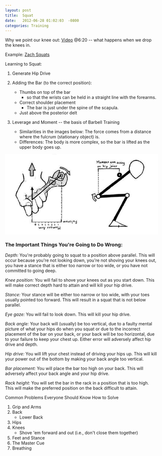 ```yaml
---
layout: post
title:  Squat
date:   2012-06-28 01:02:03  -0800
categories: Training
---
```




Why we point our knee out: [Video](https://youtu.be/xvutyUKHvSA?t=6m20s) @6:20 -- what happens when we drop the knees in.



Example: [Zach Squats](https://vimeo.com/10055310)


Learning to Squat:


1. Generate Hip Drive
2. Adding the Bar (to the correct position):
    * Thumbs on top of the bar
      * so that the wrists can be held in a straight line with the forearms.
    * Correct shoulder placement
      * The bar is just under the spine of the scapula.
    * Just above the posterior delt

3. Leverage and Moment -- the basis of Barbell Training
    * Similarities in the images below: The force comes from a distance where the fulcrum (stationary object) is.
    * Differences: The body is more complex, so the bar is lifted as the upper body goes up.

<img src="/assets/squat_lever.png" style="display: block; margin: auto;"  width=""/>






### The Important Things You're Going to Do Wrong:

*Depth:* You're probably going to squat to a position above parallel. This will occur because you're not looking down, you're not shoving your knees out, you have a stance that is either too narrow or too wide, or you have not committed to going deep.


*Knee position:* You will fail to shove your knees out as you start down. This will make correct depth hard to attain and will kill your hip drive.


*Stance:* Your stance will be either too narrow or too wide, with your toes usually pointed too forward. This will result in a squat that is not below parallel.


*Eye gaze:* You will fail to look down. This will kill your hip drive.


*Back angle:* Your back will (usually) be too vertical, due to a faulty mental picture of what your hips do when you squat or due to the incorrect placement of the bar on your back, or your back will be too horizontal, due to your failure to keep your chest up. Either error will adversely affect hip drive and depth.


*Hip drive:* You will lift your chest instead of driving your hips up. This will kill your power out of the bottom by making your back angle too vertical.


*Bar placement:* You will place the bar too high on your back. This will adversely affect your back angle and your hip drive.


*Rack height:* You will set the bar in the rack in a position that is too high. This will make the preferred position on the back difficult to attain.




Common Problems Everyone Should Know How to Solve

1. Grip and Arms
2. Back
    * Lower Back
3. Hips
4. Knees
    * Shove 'em forward and out (i.e., don't close them together)
5. Feet and Stance
6. The Master Cue
7. Breathing



